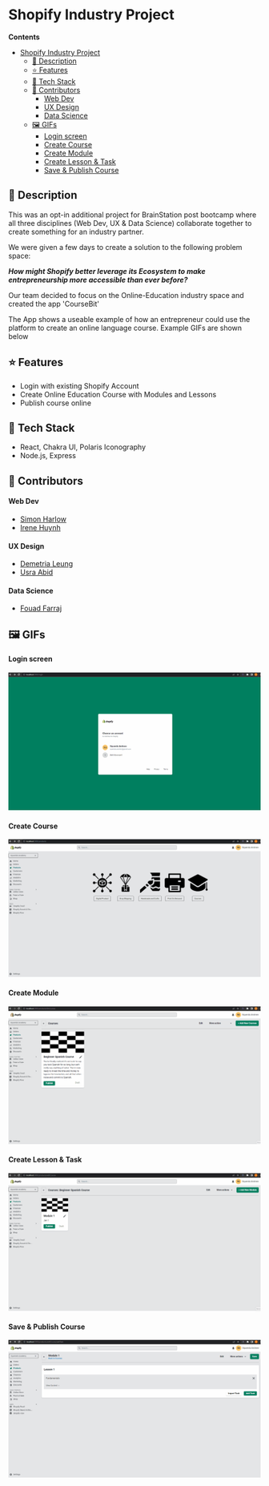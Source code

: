 # Shopify Industry Project

**Contents**
- [Shopify Industry Project](#shopify-industry-project)
  - [📝 Description](#-description)
  - [⭐ Features](#-features)
  - [🧰 Tech Stack](#-tech-stack)
  - [👷 Contributors](#-contributors)
      - [Web Dev](#web-dev)
      - [UX Design](#ux-design)
      - [Data Science](#data-science)
  - [🖼️ GIFs](#️-gifs)
      - [Login screen](#login-screen)
      - [Create Course](#create-course)
      - [Create Module](#create-module)
      - [Create Lesson \& Task](#create-lesson--task)
      - [Save \& Publish Course](#save--publish-course)


## 📝 Description
This was an opt-in additional project for BrainStation post bootcamp where all three disciplines (Web Dev, UX & Data Science) collaborate together to create something for an industry partner.

We were given a few days to create a solution to the following problem space:

***How might Shopify better leverage its Ecosystem to make entrepreneurship more accessible than ever before?***

Our team decided to focus on the Online-Education industry space and created the app 'CourseBit'

The App shows a useable example of how an entrepreneur could use the platform to create an online language course. Example GIFs are shown below

## ⭐ Features

* Login with existing Shopify Account
* Create Online Education Course with Modules and Lessons
* Publish course online

## 🧰 Tech Stack

* React, Chakra UI, Polaris Iconography
* Node.js, Express

## 👷 Contributors

#### Web Dev

* [Simon Harlow](https://github.com/simon-harlow)
* [Irene Huynh](https://github.com/IreneHuynh)

#### UX Design

* [Demetria Leung](https://demetrialeung.com)
* [Usra Abid](https://usra-design.squarespace.com/)

#### Data Science

* [Fouad Farraj](https://www.linkedin.com/in/fouadfarraj/)

## 🖼️ GIFs

#### Login screen
![Login](./screenshots-gifs/CourseBit-Login.gif)

#### Create Course
![Create Course](./screenshots-gifs/CourseBit-Create-Course.gif)

#### Create Module
![Create Module](./screenshots-gifs/CourseBit-Create-Module.gif)

#### Create Lesson & Task
![Create Lesson and Task](./screenshots-gifs/CourseBit-Create-Lesson-and-Task.gif)

#### Save & Publish Course
![Save and Publish](./screenshots-gifs/CourseBit-Save-and-Publish.gif)